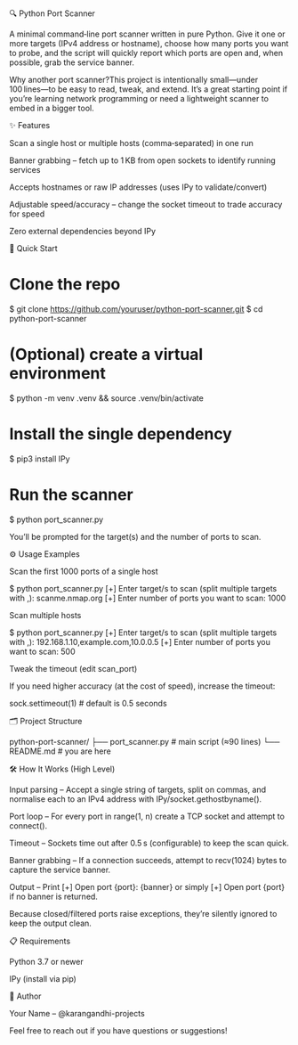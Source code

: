 🔍 Python Port Scanner

A minimal command‑line port scanner written in pure Python. Give it one or more targets (IPv4 address or hostname), choose how many ports you want to probe, and the script will quickly report which ports are open and, when possible, grab the service banner.

Why another port scanner?This project is intentionally small—under 100 lines—to be easy to read, tweak, and extend. It’s a great starting point if you’re learning network programming or need a lightweight scanner to embed in a bigger tool.


✨ Features

Scan a single host or multiple hosts (comma‑separated) in one run

Banner grabbing – fetch up to 1 KB from open sockets to identify running services

Accepts hostnames or raw IP addresses (uses IPy to validate/convert)

Adjustable speed/accuracy – change the socket timeout to trade accuracy for speed

Zero external dependencies beyond IPy


🚀 Quick Start

# Clone the repo
$ git clone https://github.com/youruser/python-port-scanner.git
$ cd python-port-scanner

# (Optional) create a virtual environment
$ python -m venv .venv && source .venv/bin/activate

# Install the single dependency
$ pip3 install IPy

# Run the scanner
$ python port_scanner.py

You’ll be prompted for the target(s) and the number of ports to scan.


⚙️ Usage Examples

Scan the first 1000 ports of a single host

$ python port_scanner.py
[+] Enter target/s to scan (split multiple targets with ,): scanme.nmap.org
[+] Enter number of ports you want to scan: 1000

Scan multiple hosts

$ python port_scanner.py
[+] Enter target/s to scan (split multiple targets with ,): 192.168.1.10,example.com,10.0.0.5
[+] Enter number of ports you want to scan: 500

Tweak the timeout (edit scan_port)

If you need higher accuracy (at the cost of speed), increase the timeout:

sock.settimeout(1)  # default is 0.5 seconds


🗂️ Project Structure

python-port-scanner/
├── port_scanner.py      # main script (≈90 lines)
└── README.md            # you are here


🛠️ How It Works (High Level)

Input parsing – Accept a single string of targets, split on commas, and normalise each to an IPv4 address with IPy/socket.gethostbyname().

Port loop – For every port in range(1, n) create a TCP socket and attempt to connect().

Timeout – Sockets time out after 0.5 s (configurable) to keep the scan quick.

Banner grabbing – If a connection succeeds, attempt to recv(1024) bytes to capture the service banner.

Output – Print [+] Open port {port}: {banner} or simply [+] Open port {port} if no banner is returned.

Because closed/filtered ports raise exceptions, they’re silently ignored to keep the output clean.


📋 Requirements

Python 3.7 or newer

IPy (install via pip)



👤 Author

Your Name – @karangandhi-projects

Feel free to reach out if you have questions or suggestions!
